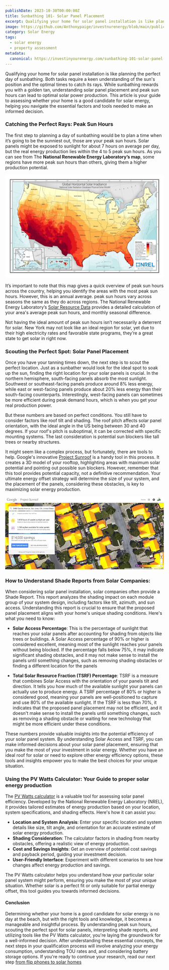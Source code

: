 ```yaml
---
publishDate: 2023-10-30T00:00:00Z
title: Sunbathing 101- Solar Panel Placement
excerpt: Qualifying your home for solar panel installation is like planning the perfect day of sunbathing. Both tasks require a keen understanding of the sun's position and the optimal times to catch its rays.
image: https://github.com/Anthonypaige/investnurenergy/blob/main/public/images/cover-art/FYI-1-cover-art.png?raw=true
category: Solar Energy
tags:
  - solar energy
  - property assessment
metadata:
  canonical: https://investinyourenergy.com/sunbathing-101-solar-panel-placement
---
```


Qualifying your home for solar panel installation is like planning the perfect day of sunbathing. Both tasks require a keen understanding of the sun's position and the optimal times to catch its rays. While sunbathing rewards you with a golden tan, understanding solar panel placement and peak sun hours can lead to optimal solar power production. This article is your guide to assessing whether your home is a good candidate for solar energy, helping you navigate the essential factors and tools needed to make an informed decision.

### **Catching the Perfect Rays: Peak Sun Hours**

The first step to planning a day of sunbathing would be to plan a time when it’s going to be the sunniest out, those are your peak sun hours. Solar panels might be exposed to sunlight for about 7 hours on average per day, but the real energy production lies within the 4 to 5 peak sun hours. As you can see from The **National Renewable Energy Laboratory’s map**, some regions have more peak sun hours than others, giving them a higher production potential.

![Super wide](https://github.com/Anthonypaige/investnurenergy/blob/main/public/images/page-art/FYI-map-page-art.jpg?raw=true)

It’s important to note that this map gives a quick overview of peak sun hours across the country, helping you identify the areas with the most peak sun hours. However, this is an annual average. peak sun hours vary across seasons the same as they do across regions. The National Renewable Energy Laboratory’s [Solar Resource Data](https://www.nrel.gov/gis/solar-resource-maps.html) provides a detailed calculation of your area's average peak sun hours, and monthly seasonal difference.

Not having the ideal amount of peak sun hours isn’t necessarily a deterrent for solar. New York may not look like an ideal region for solar, yet due to their high electricity rates and favorable state programs, they’re a great state to get solar in right now.

### **Scouting the Perfect Spot: Solar Panel Placement**

Once you have your tanning times down, the next step is to scout the perfect location. Just as a sunbather would look for the ideal spot to soak up the sun, finding the right location for your solar panels is crucial. In the northern hemisphere, south-facing panels absorb the most sunlight. Southwest or southeast-facing panels produce around 8% less energy, while east or west-facing panels produce about 20% less energy than their south-facing counterparts. Interestingly, west-facing panels can sometimes be more efficient during peak demand hours, which is when you get your real production power.

But these numbers are based on perfect conditions. You still have to consider factors like roof tilt and shading. The roof pitch affects solar panel orientation, with the ideal angle in the US being between 30 and 40 degrees. If your roof's pitch is suboptimal, it can be corrected with specific mounting systems. The last consideration is potential sun blockers like tall trees or nearby structures.

It might seem like a complex process, but fortunately, there are tools to help.
Google's innovative [Project Sunroof](https://www.google.com/get/sunroof) is a handy tool in this process. It creates a 3D model of your rooftop, highlighting areas with maximum solar potential and pointing out possible sun blockers. However, remember that this tool provides potential capacity, not a definitive recommendation. Your ultimate energy offset strategy will determine the size of your system, and the placement of the panels, considering these obstacles, is key to maximizing solar energy production.

![Super wide](https://github.com/Anthonypaige/investnurenergy/blob/main/public/images/In-article-images/FYI-1-in-article-.jpg?raw=true)

### **How to Understand Shade Reports from Solar Companies:**

When considering solar panel installation, solar companies often provide a Shade Report. This report analyzes the shading impact on each module group of your system design, including factors like tilt, azimuth, and sun access. Understanding this report is crucial to ensure that the proposed panel placement aligns with your home's unique shading conditions. Here's what you need to know:

- **Solar Access Percentage**: This is the percentage of sunlight that reaches your solar panels after accounting for shading from objects like trees or buildings. A Solar Access percentage of 90% or higher is considered excellent, meaning most of the sunlight reaches your panels without being blocked. If the percentage falls below 75%, it may indicate significant shading obstacles, and it may not make sense to install the panels until something changes, such as removing shading obstacles or finding a different location for the panels

- **Total Solar Resource Fraction (TSRF) Percentage**: TSRF is a measure that combines Solar Access with the orientation of your panels tilt and direction. It tells you how much of the available sunlight your panels can actually use to produce energy. A TSRF percentage of 80% or higher is considered good, meaning your panels are well-positioned to capture and use 80% of the available sunlight. If the TSRF is less than 70%, it indicates that the proposed panel placement may not be efficient, and it doesn't make sense to install the panels until something changes, such as removing a shading obstacle or waiting for new technology that might be more efficient under these conditions.

These numbers provide valuable insights into the potential efficiency of your solar panel system. By understanding Solar Access and TSRF, you can make informed decisions about your solar panel placement, ensuring that you make the most of your investment in solar energy. Whether you have an ideal roof for solar or need to explore other energy efficiency options, these tools and insights empower you to make the best choices for your unique situation.

### **Using the PV Watts Calculator: Your Guide to proper solar energy production**

The [PV Watts calculator](https://pvwatts.nrel.gov/) is a valuable tool for assessing solar panel efficiency. Developed by the National Renewable Energy Laboratory (NREL), it provides tailored estimates of energy production based on your location, system specifications, and shading effects. Here's how it can assist you:

- **Location and System Analysis**: Enter your specific location and system details like size, tilt angle, and orientation for an accurate estimate of solar energy production.
- **Shading Consideration**: The calculator factors in shading from nearby obstacles, offering a realistic view of energy production.
- **Cost and Savings Insights**: Get an overview of potential cost savings and payback period, guiding your investment decision.
- **User-Friendly Interface**: Experiment with different scenarios to see how changes affect energy production and savings.

The PV Watts calculator helps you understand how your particular solar panel system might perform, ensuring you make the most of your unique situation. Whether solar is a perfect fit or only suitable for partial energy offset, this tool guides you towards informed decisions.

#### **Conclusion**

Determining whether your home is a good candidate for solar energy is no day at the beach, but with the right tools and knowledge, it becomes a manageable and insightful process. By understanding peak sun hours, scouting the perfect spot for solar panels, interpreting shade reports, and utilizing tools like the PV Watts calculator, you're laying the groundwork for a well-informed decision.
After understanding these essential concepts, the next steps in your qualification process will involve analyzing your energy consumption, understanding TOU rates and, and considering battery storage options. If you're ready to continue your research, read our next step [from flip phones to solar homes](understanding-solar-energy-a-throwback-to-the-flip-phone-days)
